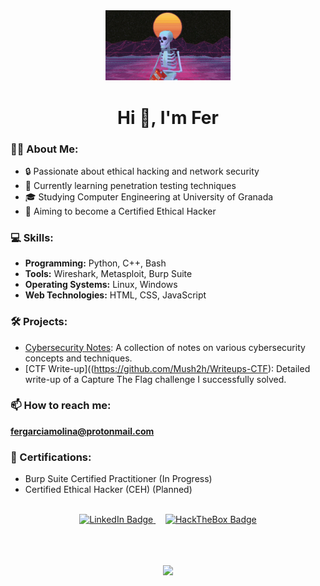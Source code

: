 <div id="header" align="center">
    <img src="welcome.gif" width="200"/>
    <h1 align="center">Hi 👋, I'm Fer </h1>
</div>

### 👨‍💻 About Me:

- 🔒 Passionate about ethical hacking and network security
- 🌱 Currently learning penetration testing techniques
- 🎓 Studying Computer Engineering at University of Granada
- 🚀 Aiming to become a Certified Ethical Hacker

### 💻 Skills:

- **Programming:** Python, C++, Bash
- **Tools:** Wireshark, Metasploit, Burp Suite
- **Operating Systems:** Linux, Windows
- **Web Technologies:** HTML, CSS, JavaScript

### 🛠️ Projects:

- [Cybersecurity Notes](https://github.com/Mush2h/Cybersecurity-notes): A collection of notes on various cybersecurity concepts and techniques.
- [CTF Write-up]((https://github.com/Mush2h/Writeups-CTF): Detailed write-up of a Capture The Flag challenge I successfully solved.

### 📫 How to reach me:

**fergarciamolina@protonmail.com**

### 🏅 Certifications:

- Burp Suite Certified Practitioner (In Progress)
- Certified Ethical Hacker (CEH) (Planned)

<br>
<div id="badges" align="center">
      <a href="https://www.linkedin.com/in/fernando-jes%C3%BAs-g-234375203" target="_blank">
        <img src="https://img.shields.io/badge/LinkedIn-blue?style=for-the-badge&logo=linkedin&logoColor=white"
          alt="LinkedIn Badge" />
      </a>
      &nbsp;&nbsp;&nbsp;
      <a href="https://app.hackthebox.com/profile/562959" target="_blank">
        <img src="https://img.shields.io/badge/HackTheBox-green?style=for-the-badge&logo=hackthebox&logoColor=black"
          alt="HackTheBox Badge" />
      </a>
</div>
<br />
<br />
<br />


<div id="badges" align="center">
    <p align="center">
        <a href="https://github.com/Mush2h">
          <img height="180em" src="https://github-readme-stats-eight-theta.vercel.app/api/top-langs/?username=Mush2h&layout=compact&langs_count=8&theme=algolia"/>
        </a>
    </p>
</div>

<!---
Fergarcia99/Fergarcia99 is a ✨ special ✨ repository because its `README.md` (this file) appears on your GitHub profile.
You can click the Preview link to take a look at your changes.
--->
